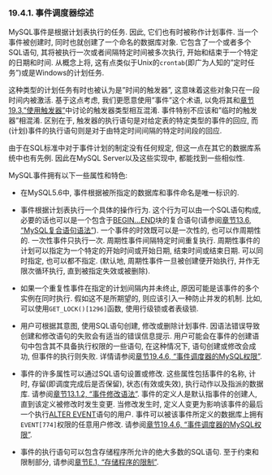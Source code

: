 ### 19.4.1. 事件调度器综述

MySQL事件是根据计划表执行的任务. 因此, 它们也有时被称作计划事件. 当一个事件被创建时, 同时也就创建了一个命名的数据库对象. 它包含了一个或者多个SQL语句, 其将被执行一次或者间隔特定时间被多次执行, 开始和结束于一个特定的日期和时间. 从概念上将, 这有点类似于Unix的`crontab`(即广为人知的”定时任务”)或是Windows的计划任务.

这种类型的计划任务有时也被认为是”时间的触发器”, 这意味着这些对象只在一段时间内被激活. 基于这点考虑, 我们更愿意使用”事件”这个术语, 以免将其和[章节19.3,”使用触发器”](../Chapter_19/19.03.00_Using_Triggers.md)中讨论的触发器类型相互混淆. 事件特别不应该和”临时的触发器”相混淆. 区别在于, 触发器的执行语句是对给定表的特定类型的事件的回应, 而(计划)事件的执行语句则是对于由特定时间间隔的特定时间段的回应. 

由于在SQL标准中对于事件计划的制定没有任何规定, 但这一点在其它的数据库系统中也有先例. 因此在MySQL Server以及这些实现中, 都能找到一些相似性. 

MySQL事件拥有以下一些属性和特色:

* 在MySQL5.6中, 事件根据被所指定的数据库和事件命名是唯一标识的. 
* 事件根据计划表执行一个具体的操作行为. 这个行为可以由一个SQL语句构成, 必要的话也可以是一个包含于[BEGIN...END](../Chapter_13/13.06.01_BEGIN_..._END_Compound-Statement_Syntax.md)块的复合语句(请参阅[章节13.6, “MySQL复合语句语法”](../Chapter_13/13.06.00_MySQL_Compound-Statement_Syntax.md)). 一个事件的时效既可以是一次性的, 也可以作周期性的. 一次性事件只执行一次. 周期性事件间隔特定时间重复执行. 周期性事件的计划可以指定为一个特定的开始时间或开始日期, 结束时间或结束日期. 可以同时指定, 也可以都不指定. (默认地, 周期性事件一旦被创建便开始执行, 并作无限次循环执行, 直到被指定失效或被删除).  
* 如果一个重复性事件在指定的计划间隔内并未终止, 原因可能是该事件的多个实例在同时执行. 假如这不是所期望的, 则应该引入一种防止并发的机制. 比如, 可以使用`GET_LOCK()[1296]`函数, 使用行级锁或者表级锁. 

* 用户可根据其意图, 使用SQL语句创建, 修改或删除计划事件. 因语法错误导致创建和修改语句的失败会有适当的错误信息提示. 用户可能会在事件的创建语句中包含其不具备执行权限的一些语句, 在这种情况下, 语句创建或修改会成功, 但事件的执行则失败. 详情请参阅[章节19.4.6, “事件调度器的MySQL权限”](../Chapter_19/19.04.06_The_Event_Scheduler_and_MySQL_Privileges.md). 

* 事件的许多属性可以通过SQL语句设置或修改. 这些属性包括事件的名称, 计时, 存留(即调度完成后是否保留), 状态(有效或失效), 执行动作以及指派的数据库. 请参阅[章节13.1.2, “事件修改语法”](../Chapter_13/13.01.02_ALTER_EVENT_Syntax.md). 事件的定义人是默认指事件的创建人, 直到该定义被修改时发生变更. 当修改发生时, 定义人变更为影响该事件的最后一个执行[ALTER EVENT](../Chapter_13/13.01.02_ALTER_EVENT_Syntax.md)语句的用户. 事件可以被该事件所定义的数据库上拥有`EVENT[774]`权限的任意用户修改. 请参阅[章节19.4.6, “事件调度器的MySQL权限”](../Chapter_19/19.04.06_The_Event_Scheduler_and_MySQL_Privileges.md). 

* 事件的执行语句可以包含存储程序所允许的绝大多数的SQL语句. 至于约束和限制部分, 请参阅[章节E.1, “存储程序的限制”](../Appendix_E/E.01.00_Restrictions_on_Stored_Programs.md). 
